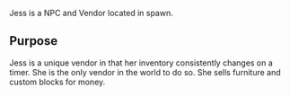 Jess is a NPC and Vendor located in spawn.
## Purpose
Jess is a unique vendor in that her inventory consistently changes on a timer. She is the only vendor in the world to do so. She sells furniture and custom blocks for money. 
